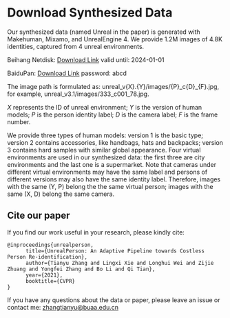 # Download Synthesized Data 

Our synthesized data (named Unreal in the paper) is generated with Makehuman, Mixamo, and UnrealEngine 4. We provide 1.2M images of 4.8K identities, captured from 4 unreal environments. 

Beihang Netdisk: [Download Link](https://bhpan.buaa.edu.cn:443/link/BD6502DF5A2A2434BC5FC62793F80F96) valid until: 2024-01-01

BaiduPan: [Download Link](https://pan.baidu.com/s/1P_UKdhmuDvJNQHuO81ifww) password: abcd

The image path is formulated as: unreal_v{X}.{Y}/images/{P}\_c{D}_{F}.jpg,
 for example, unreal_v3.1/images/333_c001_78.jpg.
 
_X_ represents the ID of unreal environment; _Y_ is the version of human models; _P_ is the person identity label; _D_ is the camera label; _F_ is the frame number. 

We provide three types of human models: version 1 is the basic type; version 2 contains accessories, like handbags, hats and backpacks; version 3 contains hard samples with similar global appearance. 
Four virtual environments are used in our synthesized data: the first three are city environments and the last one is a supermarket.
Note that cameras under different virtual environments may have the same label and persons of different versions may also have the same identity label. 
Therefore, images with the same (Y, P) belong the the same virtual person; images with the same (X, D) belong the same camera. 
 
## Cite our paper

If you find our work useful in your research, please kindly cite:

```
@inproceedings{unrealperson,
      title={UnrealPerson: An Adaptive Pipeline towards Costless Person Re-identification}, 
      author={Tianyu Zhang and Lingxi Xie and Longhui Wei and Zijie Zhuang and Yongfei Zhang and Bo Li and Qi Tian},
      year={2021},
      booktitle={CVPR}
}
```

If you have any questions about the data or paper, please leave an issue or contact me:
zhangtianyu@buaa.edu.cn

